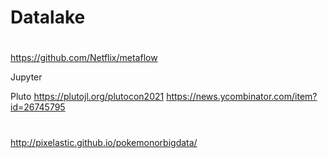 

# Datalake

#
https://github.com/Netflix/metaflow

Jupyter

Pluto
https://plutojl.org/plutocon2021
https://news.ycombinator.com/item?id=26745795

#
http://pixelastic.github.io/pokemonorbigdata/